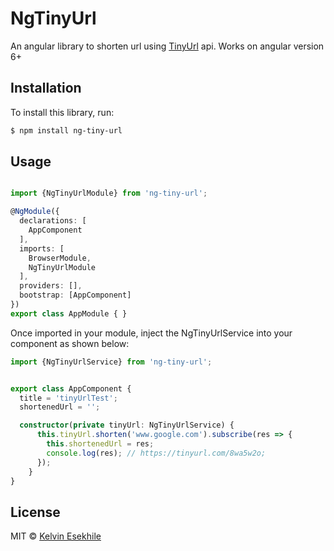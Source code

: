 # NgTinyUrl

An angular library to shorten url using [TinyUrl](https://tinyurl.com/) api. Works on angular version 6+

## Installation

To install this library, run:

```bash
$ npm install ng-tiny-url
```

## Usage

```typescript

import {NgTinyUrlModule} from 'ng-tiny-url';

@NgModule({
  declarations: [
    AppComponent
  ],
  imports: [
    BrowserModule,
    NgTinyUrlModule
  ],
  providers: [],
  bootstrap: [AppComponent]
})
export class AppModule { }
```

Once imported in your module, inject the NgTinyUrlService into your component as shown below: 

```typescript
import {NgTinyUrlService} from 'ng-tiny-url';


export class AppComponent {
  title = 'tinyUrlTest';
  shortenedUrl = '';

  constructor(private tinyUrl: NgTinyUrlService) {
      this.tinyUrl.shorten('www.google.com').subscribe(res => {
        this.shortenedUrl = res;
        console.log(res); // https://tinyurl.com/8wa5w2o;
      });
    }
}
```

## License

MIT © [Kelvin Esekhile](mailto:kelvinoesekhile@gmail.com)
